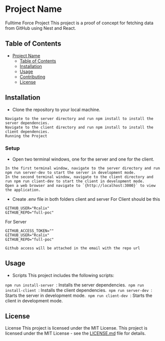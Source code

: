 # Project Name

Fulltime Force Project
This project is a proof of concept for fetching data from GitHub using Nest and React.
## Table of Contents

- [Project Name](#project-name)
  - [Table of Contents](#table-of-contents)
  - [Installation](#installation)
  - [Usage](#usage)
  - [Contributing](#contributing)
  - [License](#license)

## Installation

-  Clone the repository to your local machine.
```
Navigate to the server directory and run npm install to install the server dependencies.
Navigate to the client directory and run npm install to install the client dependencies.
Running the Project
```
### Setup

-  Open two terminal windows, one for the server and one for the client.
```
In the first terminal window, navigate to the server directory and run npm run server-dev to start the server in development mode.
In the second terminal window, navigate to the client directory and run npm run client-dev to start the client in development mode.
Open a web browser and navigate to `{http://localhost:3000}` to view the application.
```
-  Create .env file in both folders client and server
For Client should be this 
```
GITHUB_USER="Rcalix"
GITHUB_REPO="full-poc"
```
For Server
```
GITHUB_ACCESS_TOKEN=""
GITHUB_USER="Rcalix"
GITHUB_REPO="full-poc"

```
`Github access will be attached in the email with the repo url`
## Usage

-  Scripts
This project includes the following scripts:

 `npm run install-server `: Installs the server dependencies.&nbsp;
 `npm run install-client `: Installs the client dependencies.&nbsp;
 `npm run server-dev `: Starts the server in development mode.&nbsp;
 `npm run client-dev `: Starts the client in development mode.&nbsp;

## License


License
This project is licensed under the MIT License.
This project is licensed under the MIT License - see the [LICENSE.md](LICENSE.md) file for details.
